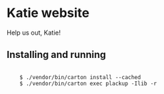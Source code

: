 # Katie website

Help us out, Katie!

## Installing and running

````shell

    $ ./vendor/bin/carton install --cached
    $ ./vendor/bin/carton exec plackup -Ilib -r

````
